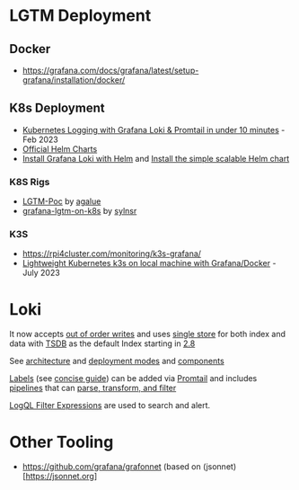 
# LGTM Deployment

## Docker 
- https://grafana.com/docs/grafana/latest/setup-grafana/installation/docker/

## K8s Deployment
- [Kubernetes Logging with Grafana Loki & Promtail in under 10 minutes](https://akyriako.medium.com/kubernetes-logging-with-grafana-loki-promtail-in-under-10-minutes-d2847d526f9e) - Feb 2023
- [Official Helm Charts](https://grafana.com/docs/helm-charts/) 
- [Install Grafana Loki with Helm](https://grafana.com/docs/loki/latest/setup/install/helm/)  and [Install the simple scalable Helm chart](https://grafana.com/docs/loki/latest/setup/install/helm/install-scalable/) 

### K8S Rigs

- [LGTM-Poc](https://github.com/agalue/LGTM-PoC) by [agalue](https://github.com/agalue)
- [grafana-lgtm-on-k8s](https://github.com/sylnsr/grafana-lgtm-on-k8s) by [sylnsr](https://github.com/sylnsr)

### K3S
- https://rpi4cluster.com/monitoring/k3s-grafana/
- [Lightweight Kubernetes k3s on local machine with Grafana/Docker](https://kondlawork.medium.com/lightweight-kubernetes-k3s-on-local-machine-with-grafana-docker-5f5f8b514dfa) - July 2023

# Loki
It now accepts [out of order writes](https://grafana.com/docs/loki/latest/configure/#accept-out-of-order-writes) and uses [single store](https://grafana.com/docs/loki/latest/storage/#single-store) for both index and data with [TSDB](https://grafana.com/docs/loki/latest/operations/storage/tsdb/) as the default Index starting in [2.8](https://grafana.com/docs/loki/latest/release-notes/v2-8/)

See [architecture](https://grafana.com/docs/loki/latest/get-started/architecture/) and [deployment modes](https://grafana.com/docs/loki/latest/get-started/deployment-modes/#simple-scalable)  and [components](https://grafana.com/docs/loki/latest/get-started/components/)

[Labels](https://grafana.com/docs/loki/latest/get-started/labels/bp-labels/) (see [concise guide](https://grafana.com/blog/2020/08/27/the-concise-guide-to-labels-in-loki/)) can be added via [Promtail](https://grafana.com/docs/loki/latest/send-data/promtail/) and includes [pipelines](https://grafana.com/docs/loki/latest/send-data/promtail/pipelines/) that can [parse, transform, and filter](https://grafana.com/docs/loki/latest/send-data/promtail/stages/#prometheus-pipeline-stages)

[LogQL Filter Expressions](https://grafana.com/docs/loki/latest/query/#filter-expression) are used to search and alert. 

# Other Tooling
- https://github.com/grafana/grafonnet (based on (jsonnet)[https://jsonnet.org]

